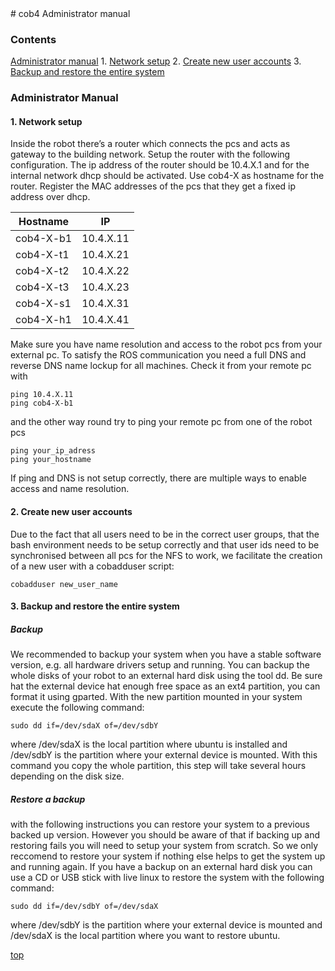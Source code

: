 <a id="top"/> 
# cob4 Administrator manual

### Contents
<a href="#Administrator-Manual">Administrator manual</a>
     1. <a href="#Network">Network setup</a>
     2. <a href="#New-Users">Create new user accounts</a>
     3. <a href="#Backup-Restore">Backup and restore the entire system</a>


### Administrator Manual <a id="Administrator-Manual"/>

#### 1. Network setup <a id="Network"/>

Inside the robot there’s a router which connects the pcs and acts as gateway to the building network. Setup the router with the following configuration.
The ip address of the router should be 10.4.X.1 and for the internal network dhcp should be activated. Use cob4-X as hostname for the router. Register the
MAC addresses of the pcs that they get a fixed ip address over dhcp. 

| Hostname      | IP            |
| ------------- |:-------------:|
| cob4-X-b1     | 10.4.X.11     |
| cob4-X-t1     | 10.4.X.21     |
| cob4-X-t2     | 10.4.X.22     |
| cob4-X-t3     | 10.4.X.23     |
| cob4-X-s1     | 10.4.X.31     |
| cob4-X-h1     | 10.4.X.41     |

Make sure you have name resolution and access to the robot pcs from your external pc. To satisfy the ROS communication you need a full DNS and reverse DNS name lockup for all machines. Check it from your remote pc with
```
ping 10.4.X.11
ping cob4-X-b1
```
and the other way round try to ping your remote pc from one of the robot pcs
```
ping your_ip_adress
ping your_hostname
```
If ping and DNS is not setup correctly, there are multiple ways to enable access and name resolution.

#### 2. Create new user accounts <a id="New-Users"/>

Due to the fact that all users need to be in the correct user groups, that the bash environment needs to be setup correctly and that user ids need to be synchronised between all pcs for the NFS to work, we facilitate the creation of a new user with a cobadduser script:
```
cobadduser new_user_name
```

#### 3. Backup and restore the entire system <a id="Backup-Restore"/>

##### Backup

We recommended to backup your system when you have a stable software version, e.g. all hardware drivers setup and running. You can backup the whole disks of your robot to an external hard disk using the tool dd.
Be sure hat the external device hat enough free space as an ext4 partition, you can format it using gparted. With the new partition mounted in your system execute the following command:
```
sudo dd if=/dev/sdaX of=/dev/sdbY
```
where /dev/sdaX is the local partition where ubuntu is installed and /dev/sdbY is the partition where your external device is mounted. With this command you copy the whole partition, this step will take several hours depending on the disk size.

##### Restore a backup

with the following instructions you can restore your system to a previous backed up version. However you should be aware of that if backing up and restoring fails you will need to setup your system from scratch. So we only reccomend to restore your system if nothing else helps to get the system up and running again.
If you have a backup on an external hard disk you can use a CD or USB stick with live linux to restore the system with the following command:
```
sudo dd if=/dev/sdbY of=/dev/sdaX
```
where /dev/sdbY is the partition where your external device is mounted and /dev/sdaX is the local partition where you want to restore ubuntu.

<a href="#top">top</a>
